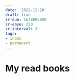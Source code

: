 ```yaml
---
date: '2022-12-28'
draft: true
sr-due: 1678896000
sr-ease: 250
sr-interval: 3
tags:
- inbox
- permanent
---
```


# My read books